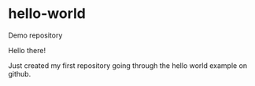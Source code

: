 # hello-world
Demo repository

Hello there!

Just created my first repository going through the hello world example on github.
